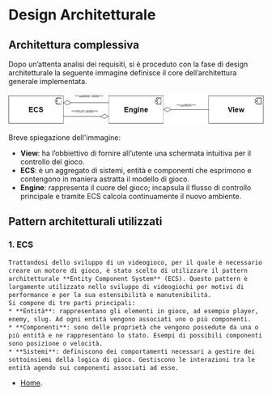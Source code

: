 # Design Architetturale
## Architettura complessiva
Dopo un’attenta analisi dei requisiti, si è proceduto con la fase di design architetturale la seguente immagine definisce il core dell’architettura generale implementata.

![Architettura di Sistema.](../img/ArchitetturaPPS.png)

Breve spiegazione dell'immagine:
* **View**: ha l’obbiettivo di fornire all’utente una schermata intuitiva per il controllo del gioco.
* **ECS**: è un aggregato di sistemi, entità e componenti che esprimono e contengono in maniera astratta il modello di gioco.
* **Engine**: rappresenta il cuore del gioco; incapsula il flusso di controllo principale e tramite ECS calcola continuamente il nuovo ambiente.

## Pattern architetturali utilizzati
### 1. ECS
    Trattandosi dello sviluppo di un videogioco, per il quale è necessario creare un motore di gioco, è stato scelto di utilizzare il pattern architetturale **Entity Component System** (ECS). Questo pattern è largamente utilizzato nello sviluppo di videogiochi per motivi di performance e per la sua estensibilità e manutenibilità.
    Si compone di tre parti principali:
    * **Entità**: rappresentano gli elementi in gioco, ad esempio player, enemy, slug. Ad ogni entità vengono associati uno o più componenti.
    * **Componenti**: sono delle proprietà che vengono possedute da una o più entità e ne rappresentano lo stato. Esempi di possibili componenti sono posizione o velocità.
    * **Sistemi**: definiscono dei comportamenti necessari a gestire dei sottoinsiemi della logica di gioco. Gestiscono le interazioni tra le entità agendo sui componenti associati ad esse.


* [Home](../index.md).

